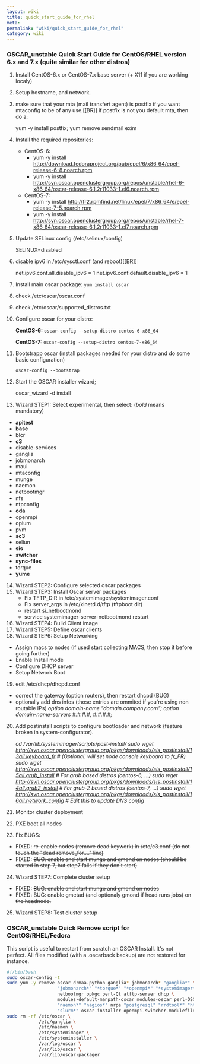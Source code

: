 ```yaml
---
layout: wiki
title: quick_start_guide_for_rhel
meta: 
permalink: "wiki/quick_start_guide_for_rhel"
category: wiki
---
```

<!-- Name: quick_start_guide_for_rhel -->
<!-- Version: 15 -->
<!-- Author: olahaye74 -->

### OSCAR_unstable Quick Start Guide for CentOS/RHEL version 6.x and 7.x (quite similar for other distros)

1. Install CentOS-6.x or CentOS-7.x base server (+ X11 if you are working localy)
2. Setup hostname, and network.
3. make sure that your mta (mail transfert agent) is postfix if you want mtaconfig to  be of any use.[[BR]]
   if postfix is not you default mta, then do a:

    yum -y install postfix; yum remove sendmail exim
4. Install the required repositories:
    * CentOS-6:
       - yum -y install http://download.fedoraproject.org/pub/epel/6/x86_64/epel-release-6-8.noarch.rpm
       - yum -y install http://svn.oscar.openclustergroup.org/repos/unstable/rhel-6-x86_64/oscar-release-6.1.2r11033-1.el6.noarch.rpm
    * CentOS-7:
       - yum -y install http://fr2.rpmfind.net/linux/epel/7/x86_64/e/epel-release-7-5.noarch.rpm
       - yum -y install http://svn.oscar.openclustergroup.org/repos/unstable/rhel-7-x86_64/oscar-release-6.1.2r11033-1.el7.noarch.rpm
5. Update SELinux config (/etc/selinux/config)

    SELINUX=disabled
6. disable ipv6 in /etc/sysctl.conf (and reboot)[[BR]]

    net.ipv6.conf.all.disable_ipv6 = 1
    net.ipv6.conf.default.disable_ipv6 = 1
7. Install main oscar package:
    `yum install oscar`
8. check /etc/oscar/oscar.conf
9. check /etc/oscar/supported_distros.txt
10. Configure oscar for your distro:

    **CentOS-6:**
    `oscar-config --setup-distro centos-6-x86_64`
    
    **CentOS-7:**
    `oscar-config --setup-distro centos-7-x86_64`
11. Bootstrapp oscar (install packages needed for your distro and do some basic configuration)

    `oscar-config --bootstrap`
12. Start the OSCAR installer wizard;

    oscar_wizard -d install
13. Wizard STEP1: Select experimental, then select: (*bold* means mandatory)
* **apitest**
* **base**
* blcr
* **c3**
* disable-services
* ganglia
* jobmonarch
* maui
* mtaconfig
* munge
* naemon
* netbootmgr
* nfs
* ntpconfig
* **oda**
* openmpi
* opium
* pvm
* **sc3**
* seliun
* **sis**
* **switcher**
* **sync-files**
* torque
* **yume**
14. Wizard STEP2: Configure selected oscar packages
15. Wizard STEP3: Install Oscar server packages
    - Fix TFTP_DIR in /etc/systemimager/systemimager.conf
    - Fix server_args in /etc/xinetd.d/tftp (tftpboot dir)
    - restart si_netbootmond
    - service systemimager-server-netbootmond restart
16. Wizard STEP4: Build Client image
17. Wizard STEP5: Define oscar clients
18. Wizard STEP6: Setup Networking
   - Assign macs to nodes (if used start collecting MACS, then stop it before going further)
   - Enable Install mode
   - Configure DHCP server
   - Setup Network Boot
19. edit /etc/dhcp/dhcpd.conf
   - correct the gateway (option routers), then restart dhcpd (BUG)
   - optionally add dns infos (those entries are ommited if you're using non routable IPs)
      _option domain-name "domain.company.com";_
      _option domain-name-servers #.#.#.#, #.#.#.#;_
20. Add postinstall scripts to configure bootloader and network (feature broken in system-configurator).

    _cd /var/lib/systemimager/scripts/post-install/
    sudo wget http://svn.oscar.openclustergroup.org/pkgs/downloads/sis_postinstall/13all.keyboard_fr    # (Optional: will set node console keyboard to fr_FR)
    sudo wget http://svn.oscar.openclustergroup.org/pkgs/downloads/sis_postinstall/15all.grub_install   # For grub based distros (centos-6, ...)
    sudo wget http://svn.oscar.openclustergroup.org/pkgs/downloads/sis_postinstall/14all.grub2_install  # For grub-2 based distros (centos-7, ...)
    sudo wget http://svn.oscar.openclustergroup.org/pkgs/downloads/sis_postinstall/16all.network_config # Edit this to update DNS config_
21. Monitor cluster deployment
22. PXE boot all nodes
23. Fix BUGS:
   - FIXED: ~~re-enable nodes (remove dead keywork) in /etc/c3.conf (do not touch the "dead remove_for...." line)~~
   - FIXED: ~~BUG: enable and start munge and gmond on nodes (should be started in step 7, but step7 fails if they don't start)~~
24. Wizard STEP7: Complete cluster setup
   - FIXED: ~~BUG: enable and start munge and gmond on nodes~~
   - FIXED: ~~BUG: enable gmetad (and optionaly gmond if head runs jobs) on the headnode.~~
25. Wizard STEP8: Test cluster setup


### OSCAR_unstable Quick Remove script for CentOS/RHEL/Fedora
 
This script is useful to restart from scratch an OSCAR Install. It's not perfect. All files modified (with a .oscarback backup) are not restored for instance.


``` bash
#!/bin/bash
sudo oscar-config -t
sudo yum -y remove oscar drmaa-python ganglia* jobmonarch* "ganglia*" \ 
                   "jobmonarch*" "*torque*" "*openmpi*" "*systemimager*" \ 
                   netbootmgr opkgc perl-Qt atftp-server dhcp \
                   modules-default-manpath-oscar modules-oscar perl-OSCAR \
                   "naemon*" "nagios*" nrpe "postgresql" "rrdtool*" "httpd*" \
                   "slurm*" oscar-installer openmpi-switcher-modulefile
sudo rm -rf /etc/oscar \
            /etc/ganglia \
            /etc/naemon \
            /etc/systemimager \
            /etc/systeminstaller \
            /var/log/oscar \
            /var/lib/oscar \
            /var/lib/oscar-packager
```
